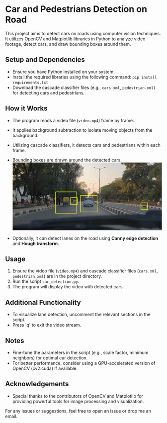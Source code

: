 # Car and Pedestrians Detection on Road

This project aims to detect cars on roads using computer vision techniques. It utilizes OpenCV and Matplotlib libraries in Python to analyze video footage, detect cars, and draw bounding boxes around them.

## Setup and Dependencies
- Ensure you have Python installed on your system.
- Install the required libraries using the following command:
  `pip install requirements.txt`
- Download the cascade classifier files (e.g., `cars.xml`, `pedestrian.xml`) for detecting cars and pedestrians.

## How it Works
- The program reads a video file (`video.mp4`) frame by frame.
- It applies background subtraction to isolate moving objects from the background.
- Utilizing cascade classifiers, it detects cars and pedestrians within each frame.
- Bounding boxes are drawn around the detected cars.
![vehicle](vehicle-lane.png)


- Optionally, it can detect lanes on the road using **Canny edge detection** and **Hough transform**.

## Usage
1. Ensure the video file (`video.mp4`) and cascade classifier files (`cars.xml`, `pedestrian.xml`) are in the project directory.
2. Run the script `car_detection.py`.
3. The program will display the video with detected cars.

## Additional Functionality
- To visualize lane detection, uncomment the relevant sections in the script.
- Press 'q' to exit the video stream.

## Notes
- Fine-tune the parameters in the script (e.g., scale factor, minimum neighbors) for optimal car detection.
- For better performance, consider using a GPU-accelerated version of OpenCV (cv2.cuda) if available.

## Acknowledgements
- Special thanks to the contributors of OpenCV and Matplotlib for providing powerful tools for image processing and visualization.

For any issues or suggestions, feel free to open an issue or drop me an email.